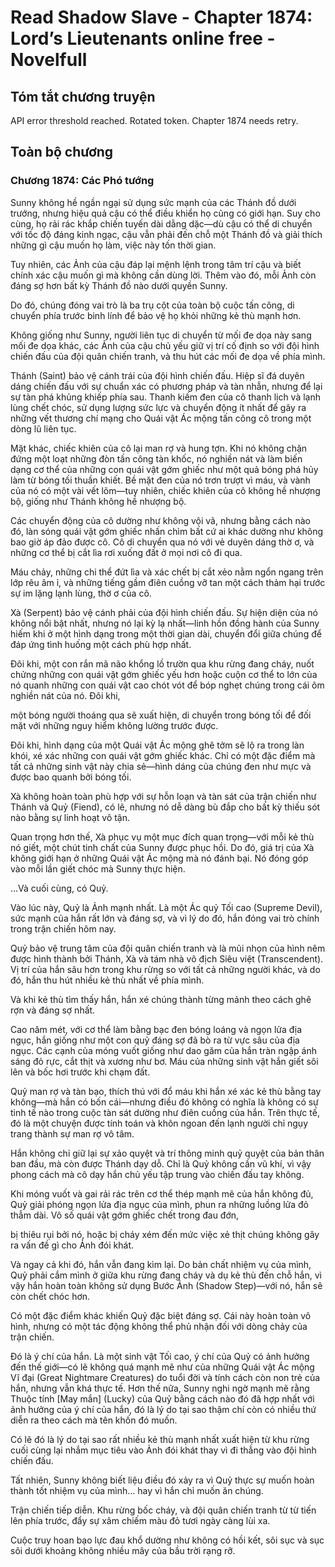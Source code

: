 # Read Shadow Slave - Chapter 1874: Lord’s Lieutenants online free - Novelfull

## Tóm tắt chương truyện

API error threshold reached. Rotated token. Chapter 1874 needs retry.

## Toàn bộ chương

### Chương 1874: Các Phó tướng

Sunny không hề ngần ngại sử dụng sức mạnh của các Thánh đồ dưới trướng, nhưng hiệu quả cậu có thể điều khiển họ cũng có giới hạn. Suy cho cùng, họ rải rác khắp chiến tuyến dài dằng dặc—dù cậu có thể di chuyển với tốc độ đáng kinh ngạc, cậu vẫn phải đến chỗ một Thánh đồ và giải thích những gì cậu muốn họ làm, việc này tốn thời gian.

Tuy nhiên, các Ảnh của cậu đáp lại mệnh lệnh trong tâm trí cậu và biết chính xác cậu muốn gì mà không cần dùng lời. Thêm vào đó, mỗi Ảnh còn đáng sợ hơn bất kỳ Thánh đồ nào dưới quyền Sunny.

Do đó, chúng đóng vai trò là ba trụ cột của toàn bộ cuộc tấn công, di chuyển phía trước binh lính để bảo vệ họ khỏi những kẻ thù mạnh hơn.

Không giống như Sunny, người liên tục di chuyển từ mối đe dọa này sang mối đe dọa khác, các Ảnh của cậu chủ yếu giữ vị trí cố định so với đội hình chiến đấu của đội quân chiến tranh, và thu hút các mối đe dọa về phía mình.

Thánh (Saint) bảo vệ cánh trái của đội hình chiến đấu. Hiệp sĩ đá duyên dáng chiến đấu với sự chuẩn xác có phương pháp và tàn nhẫn, nhưng để lại sự tàn phá khủng khiếp phía sau. Thanh kiếm đen của cô thanh lịch và lạnh lùng chết chóc, sử dụng lượng sức lực và chuyển động ít nhất để gây ra những vết thương chí mạng cho Quái vật Ác mộng tấn công cô trong một dòng lũ liên tục.

Mặt khác, chiếc khiên của cô lại man rợ và hung tợn. Khi nó không chặn đứng một loạt những đòn tấn công tàn khốc, nó nghiền nát và làm biến dạng cơ thể của những con quái vật gớm ghiếc như một quả bóng phá hủy làm từ bóng tối thuần khiết. Bề mặt đen của nó trơn trượt vì máu, và vành của nó có một vài vết lõm—tuy nhiên, chiếc khiên của cô không hề nhượng bộ, giống như Thánh không hề nhượng bộ.

Các chuyển động của cô dường như không vội vã, nhưng bằng cách nào đó, làn sóng quái vật gớm ghiếc nhấn chìm bất cứ ai khác dường như không bao giờ áp đảo được cô. Cô di chuyển qua nó với vẻ duyên dáng thờ ơ, và những cơ thể bị cắt lìa rơi xuống đất ở mọi nơi cô đi qua.

Máu chảy, những chi thể đứt lìa và xác chết bị cắt xẻo nằm ngổn ngang trên lớp rêu âm ỉ, và những tiếng gầm điên cuồng vỡ tan một cách thảm hại trước sự im lặng lạnh lùng, thờ ơ của cô.

Xà (Serpent) bảo vệ cánh phải của đội hình chiến đấu. Sự hiện diện của nó không nổi bật nhất, nhưng nó lại kỳ lạ nhất—linh hồn đồng hành của Sunny hiếm khi ở một hình dạng trong một thời gian dài, chuyển đổi giữa chúng để đáp ứng tình huống một cách phù hợp nhất.

Đôi khi, một con rắn mã não khổng lồ trườn qua khu rừng đang cháy, nuốt chửng những con quái vật gớm ghiếc yếu hơn hoặc cuộn cơ thể to lớn của nó quanh những con quái vật cao chót vót để bóp nghẹt chúng trong cái ôm nghiền nát của nó. Đôi khi,

một bóng người thoáng qua sẽ xuất hiện, di chuyển trong bóng tối để đối mặt với những nguy hiểm không lường trước được.

Đôi khi, hình dạng của một Quái vật Ác mộng ghê tởm sẽ lộ ra trong làn khói, xé xác những con quái vật gớm ghiếc khác. Chỉ có một đặc điểm mà tất cả những sinh vật này chia sẻ—hình dáng của chúng đen như mực và được bao quanh bởi bóng tối.

Xà không hoàn toàn phù hợp với sự hỗn loạn và tàn sát của trận chiến như Thánh và Quỷ (Fiend), có lẽ, nhưng nó dễ dàng bù đắp cho bất kỳ thiếu sót nào bằng sự linh hoạt vô tận.

Quan trọng hơn thế, Xà phục vụ một mục đích quan trọng—với mỗi kẻ thù nó giết, một chút tinh chất của Sunny được phục hồi. Do đó, giá trị của Xà không giới hạn ở những Quái vật Ác mộng mà nó đánh bại. Nó đóng góp vào mỗi lần giết chóc mà Sunny thực hiện.

…Và cuối cùng, có Quỷ.

Vào lúc này, Quỷ là Ảnh mạnh nhất. Là một Ác quỷ Tối cao (Supreme Devil), sức mạnh của hắn rất lớn và đáng sợ, và vì lý do đó, hắn đóng vai trò chính trong trận chiến hôm nay.

Quỷ bảo vệ trung tâm của đội quân chiến tranh và là mũi nhọn của hình nêm được hình thành bởi Thánh, Xà và tám nhà vô địch Siêu việt (Transcendent). Vị trí của hắn sâu hơn trong khu rừng so với tất cả những người khác, và do đó, hắn thu hút nhiều kẻ thù nhất về phía mình.

Và khi kẻ thù tìm thấy hắn, hắn xé chúng thành từng mảnh theo cách ghê rợn và đáng sợ nhất.

Cao năm mét, với cơ thể làm bằng bạc đen bóng loáng và ngọn lửa địa ngục, hắn giống như một con quỷ đáng sợ đã bò ra từ vực sâu của địa ngục. Các cạnh của móng vuốt giống như dao găm của hắn tràn ngập ánh sáng đỏ rực, cắt thịt và xương như bơ. Máu của những sinh vật hắn giết sôi lên và bốc hơi trước khi chạm đất.

Quỷ man rợ và tàn bạo, thích thú với đổ máu khi hắn xé xác kẻ thù bằng tay không—mà hắn có bốn cái—nhưng điều đó không có nghĩa là không có sự tinh tế nào trong cuộc tàn sát dường như điên cuồng của hắn. Trên thực tế, đó là một chuyện được tính toán và khôn ngoan đến lạnh người chỉ ngụy trang thành sự man rợ vô tâm.

Hắn không chỉ giữ lại sự xảo quyệt và trí thông minh quỷ quyệt của bản thân ban đầu, mà còn được Thánh dạy dỗ. Chỉ là Quỷ không cần vũ khí, vì vậy phong cách mà cô dạy hắn chủ yếu tập trung vào chiến đấu tay không.

Khi móng vuốt và gai rải rác trên cơ thể thép mạnh mẽ của hắn không đủ, Quỷ giải phóng ngọn lửa địa ngục của mình, phun ra những luồng lửa đỏ thẫm dài. Vô số quái vật gớm ghiếc chết trong đau đớn,

bị thiêu rụi bởi nó, hoặc bị cháy xém đến mức việc xẻ thịt chúng không gây ra vấn đề gì cho Ảnh đói khát.

Và ngay cả khi đó, hắn vẫn đang kìm lại. Do bản chất nhiệm vụ của mình, Quỷ phải cắm mình ở giữa khu rừng đang cháy và dụ kẻ thù đến chỗ hắn, vì vậy hắn hoàn toàn không sử dụng Bước Ảnh (Shadow Step)—với nó, hắn sẽ còn chết chóc hơn.

Có một đặc điểm khác khiến Quỷ đặc biệt đáng sợ. Cái này hoàn toàn vô hình, nhưng có một tác động không thể phủ nhận đối với dòng chảy của trận chiến.

Đó là ý chí của hắn. Là một sinh vật Tối cao, ý chí của Quỷ có ảnh hưởng đến thế giới—có lẽ không quá mạnh mẽ như của những Quái vật Ác mộng Vĩ đại (Great Nightmare Creatures) do tuổi đời và tính cách còn non trẻ của hắn, nhưng vẫn khá thực tế. Hơn thế nữa, Sunny nghi ngờ mạnh mẽ rằng Thuộc tính [May mắn] (Lucky) của Quỷ bằng cách nào đó đã hợp nhất với ảnh hưởng của ý chí của hắn, đó là lý do tại sao thậm chí còn có nhiều thứ diễn ra theo cách mà tên khốn đó muốn.

Có lẽ đó là lý do tại sao rất nhiều kẻ thù mạnh nhất xuất hiện từ khu rừng cuối cùng lại nhắm mục tiêu vào Ảnh đói khát thay vì đi thẳng vào đội hình chiến đấu.

Tất nhiên, Sunny không biết liệu điều đó xảy ra vì Quỷ thực sự muốn hoàn thành tốt nhiệm vụ của mình... hay vì hắn chỉ muốn ăn chúng.

Trận chiến tiếp diễn. Khu rừng bốc cháy, và đội quân chiến tranh từ từ tiến lên phía trước, đẩy sự xâm chiếm màu đỏ tươi ngày càng lùi xa.

Cuộc truy hoan bạo lực đau khổ dường như không có hồi kết, sôi sục và sục sôi dưới khoảng không nhiều mây của bầu trời rạng rỡ.